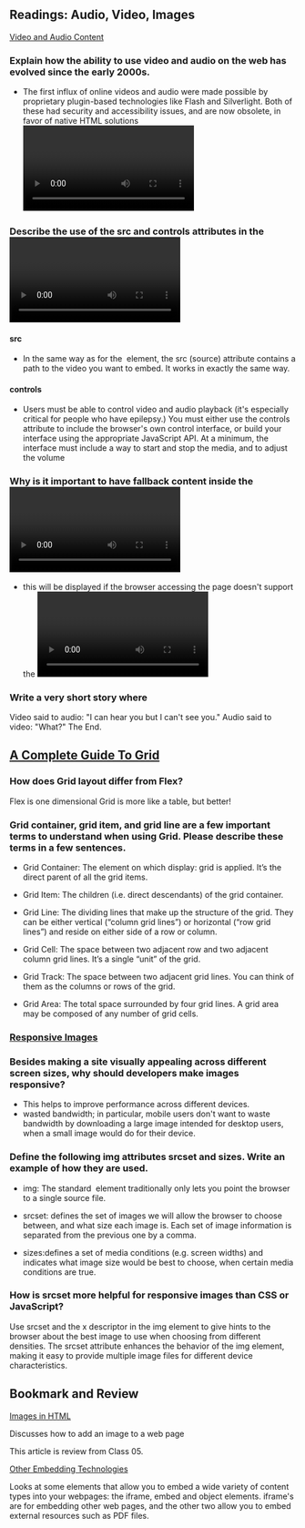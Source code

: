 ## Readings: Audio, Video, Images


[Video and Audio Content](https://developer.mozilla.org/en-US/docs/Learn/HTML/Multimedia_and_embedding/Video_and_audio_content)

### Explain how the ability to use video and audio on the web has evolved since the early 2000s.
* The first influx of online videos and audio were made possible by proprietary plugin-based technologies like Flash and Silverlight. Both of these had security and accessibility issues, and are now obsolete, in favor of native HTML solutions <video> and <audio> elements and the availability of JavaScript APIs for controlling them.

### Describe the use of the src and controls attributes in the <video> element.
#### src
* In the same way as for the <img> element, the src (source) attribute contains a path to the video you want to embed. It works in exactly the same way.

#### controls
* Users must be able to control video and audio playback (it's especially critical for people who have epilepsy.) You must either use the controls attribute to include the browser's own control interface, or build your interface using the appropriate JavaScript API. At a minimum, the interface must include a way to start and stop the media, and to adjust the volume


### Why is it important to have fallback content inside the <video> element?
* this will be displayed if the browser accessing the page doesn't support the <video> element, allowing us to provide a fallback for older browsers. This can be anything you like; in this case, we've provided a direct link to the video file, so the user can at least access it some way regardless of what browser they are using.

### Write a very short story where <audio> and <video> are characters.

Video said to audio: "I can hear you but I can't see you." 
Audio said to video: "What?"
The End.

## [A Complete Guide To Grid](https://css-tricks.com/snippets/css/complete-guide-grid/)

### How does Grid layout differ from Flex?
Flex is one dimensional
Grid is more like a table, but better!

### Grid container, grid item, and grid line are a few important terms to understand when using Grid. Please describe these terms in a few sentences.
 * Grid Container: The element on which display: grid is applied. It’s the direct parent of all the grid items.

 * Grid Item: The children (i.e. direct descendants) of the grid container.

 * Grid Line: The dividing lines that make up the structure of the grid. They can be either vertical (“column grid lines”) or horizontal (“row grid lines”) and reside on either side of a row or column.

 * Grid Cell:  The space between two adjacent row and two adjacent column grid lines. It’s a single “unit” of the grid. 

 * Grid Track: The space between two adjacent grid lines. You can think of them as the columns or rows of the grid. 

 * Grid Area: The total space surrounded by four grid lines. A grid area may be composed of any number of grid cells.

### [Responsive Images](https://developer.mozilla.org/en-US/docs/Learn/HTML/Multimedia_and_embedding/Responsive_images)

### Besides making a site visually appealing across different screen sizes, why should developers make images responsive?
* This helps to improve performance across different devices.
* wasted bandwidth; in particular, mobile users don't want to waste bandwidth by downloading a large image intended for desktop users, when a small image would do for their device.

### Define the following img attributes srcset and sizes. Write an example of how they are used.
* img: The standard <img> element traditionally only lets you point the browser to a single source file.

* srcset: defines the set of images we will allow the browser to choose between, and what size each image is. Each set of image information is separated from the previous one by a comma. 

* sizes:defines a set of media conditions (e.g. screen widths) and indicates what image size would be best to choose, when certain media conditions are true.

### How is srcset more helpful for responsive images than CSS or JavaScript?
Use srcset and the x descriptor in the img element to give hints to the browser about the best image to use when choosing from different densities.
The srcset attribute enhances the behavior of the img element, making it easy to provide multiple image files for different device characteristics.


## Bookmark and Review

[Images in HTML](https://developer.mozilla.org/en-US/docs/Learn/HTML/Multimedia_and_embedding/Images_in_HTML)

Discusses how to add an image to a web page

This article is review from Class 05.

[Other Embedding Technologies](https://developer.mozilla.org/en-US/docs/Learn/HTML/Multimedia_and_embedding/Other_embedding_technologies)

Looks at  some elements that allow you to embed a wide variety of content types into your webpages: the iframe, embed and object elements. iframe's are for embedding other web pages, and the other two allow you to embed external resources such as PDF files.

